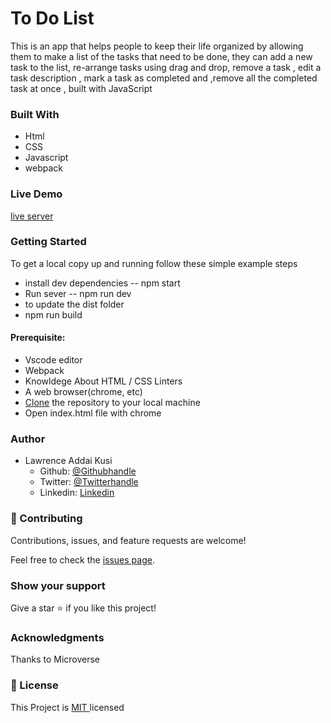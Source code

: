 
# To Do List
This is an app that helps people to keep their life organized by allowing them to make a list of the tasks that need to be done, they can add a new task to the list, re-arrange tasks using drag and drop,  remove a task , edit a task description , mark a task as completed and ,remove all the completed task at once , built with JavaScript

### Built With
- Html<br />
- CSS
- Javascript
- webpack

### Live Demo
[live server](https://kusilaw.github.io/To-Do-List/)

### Getting Started 
To get a local copy up and running follow these simple example steps
- install dev dependencies
-- npm start
- Run sever
-- npm run dev  
- to update the dist folder 
- npm run build 

#### Prerequisite:  
  - Vscode editor 
  - Webpack
  - Knowldege About HTML / CSS Linters
  - A web browser(chrome, etc)
  - [Clone](https://docs.github.com/en/desktop/contributing-and-collaborating-using-github-desktop/adding-and-cloning-repositories/cloning-and-forking-repositories-from-github-desktop ) the repository to your local machine
  - Open index.html file with chrome


### Author
- Lawrence Addai Kusi
  - Github: [@Githubhandle](https://github.com/kusiLaw)
  - Twitter: [@Twitterhandle](https://twitter.com/kusilaw)
  - Linkedin: [Linkedin](https://www.linkedin.com/in/lawrence-kusi-55a662104)


### :handshake: Contributing
Contributions, issues, and feature requests are welcome! 

Feel free to check the [issues page](https://github.com/kusiLaw/portfolio/issues).

### Show your support
Give a star :star: if you like this project!


### Acknowledgments
Thanks to Microverse

### 📝 License
This Project is <a href ="https://opensource.org/licenses/MIT">MIT </a> licensed
